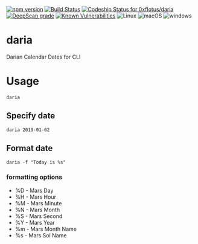 [![npm version](https://badge.fury.io/js/daria.svg)](https://badge.fury.io/js/daria)
[![Build Status](https://travis-ci.org/0xflotus/daria.svg?branch=master)](https://travis-ci.org/0xflotus/daria)
[![Codeship Status for 0xflotus/daria](https://app.codeship.com/projects/6a7f2080-f9d4-0136-6604-6ece531683fb/status?branch=master)](/projects/321444)
[![DeepScan grade](https://deepscan.io/api/teams/2759/projects/4063/branches/33876/badge/grade.svg)](https://deepscan.io/dashboard#view=project&tid=2759&pid=4063&bid=33876)
[![Known Vulnerabilities](https://snyk.io/test/github/0xflotus/daria/badge.svg?targetFile=package.json)](https://snyk.io/test/github/0xflotus/daria?targetFile=package.json)
![Linux](https://img.shields.io/badge/Supports-Linux-green.svg)
![macOS](https://img.shields.io/badge/Supports-macOS-green.svg)
![windows](https://img.shields.io/badge/Supports-windows-green.svg)

# daria
Darian Calendar Dates for CLI

# Usage
`daria`

## Specify date
`daria 2019-01-02`

## Format date
`daria -f "Today is %s"`

### formatting options

* %D - Mars Day
* %H - Mars Hour
* %M - Mars Minute
* %N - Mars Month
* %S - Mars Second
* %Y - Mars Year
* %m - Mars Month Name
* %s - Mars Sol Name
